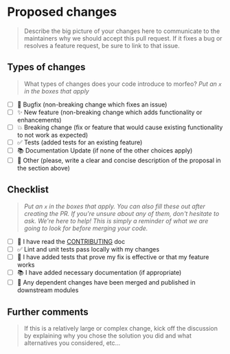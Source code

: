 # Proposed changes

> Describe the big picture of your changes here to communicate to the maintainers why we should accept this pull request. If it fixes a bug or resolves a feature request, be sure to link to that issue.

## Types of changes

> What types of changes does your code introduce to morfeo?
> _Put an `x` in the boxes that apply_

- [ ] 🐛 Bugfix (non-breaking change which fixes an issue)
- [ ] ✨ New feature (non-breaking change which adds functionality or enhancements)
- [ ] 💥 Breaking change (fix or feature that would cause existing functionality to not work as expected)
- [ ] ✅ Tests (added tests for an existing feature)
- [ ] 📚 Documentation Update (if none of the other choices apply)
- [ ] 🙌 Other (please, write a clear and concise description of the proposal in the section above)

## Checklist

> _Put an `x` in the boxes that apply. You can also fill these out after creating the PR. If you're unsure about any of them, don't hesitate to ask. We're here to help! This is simply a reminder of what we are going to look for before merging your code._

- [ ] 👀 I have read the [CONTRIBUTING](https://github.com/morfeojs/morfeo/blob/main/CONTRIBUTING.md) doc
- [ ] ✅ Lint and unit tests pass locally with my changes
- [ ] 🧪 I have added tests that prove my fix is effective or that my feature works
- [ ] 📚 I have added necessary documentation (if appropriate)
- [ ] 🔀 Any dependent changes have been merged and published in downstream modules

## Further comments

> If this is a relatively large or complex change, kick off the discussion by explaining why you chose the solution you did and what alternatives you considered, etc...
